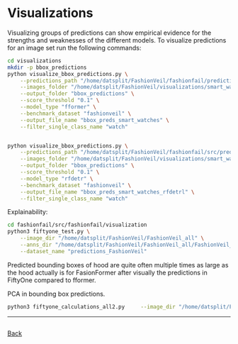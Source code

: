 <!-- Understanding the FashionFail repository:

In `predictions.py` filter out certain ground truth images, map pred to image.
Change load_categories() based on input_images_folder_name. -->

# Visualizations

Visualizing groups of predictions can show empirical evidence for the strengths and weaknesses of the different models.
To visualize predictions for an image set run the following commands:
```bash
cd visualizations
mkdir -p bbox_predictions
python visualize_bbox_predictions.py \
    --predictions_path "/home/datsplit/FashionVeil/fashionfail/predictions_fashionformer_swinb_fashionveil/fashionformer_swin_b_3x-fashionveil.npz" \
    --images_folder "/home/datsplit/FashionVeil/visualizations/smart_watch_images" \
    --output_folder "bbox_predictions" \
    --score_threshold "0.1" \
    --model_type "fformer" \
    --benchmark_dataset "fashionveil" \
    --output_file_name "bbox_preds_smart_watches" \
    --filter_single_class_name "watch"


python visualize_bbox_predictions.py \
    --predictions_path "/home/datsplit/FashionVeil/fashionfail/src/predictions_fashionveil_all_rfdetrl/rfdetr_0.1.npz" \
    --images_folder "/home/datsplit/FashionVeil/visualizations/smart_watch_images" \
    --output_folder "bbox_predictions" \
    --score_threshold "0.1" \
    --model_type "rfdetr" \
    --benchmark_dataset "fashionveil" \
    --output_file_name "bbox_preds_smart_watches_rfdetrl" \
    --filter_single_class_name "watch"
```
Explainability:
```bash
cd fashionfail/src/fashionfail/visualization
python3 fiftyone_test.py \
    --image_dir "/home/datsplit/FashionVeil/FashionVeil_all" \
    --anns_dir "/home/datsplit/FashionVeil/FashionVeil_all/FashionVeil_supercategories.json" \
    --dataset_name "predictions_FashionVeil"
```
Predicted bounding boxes of hood are quite often multiple times as large as the hood actually is for FasionFormer after visually the predictions in FiftyOne compared to fformer.

PCA in bounding box predictions.

```bash
python3 fiftyone_calculations_all2.py     --image_dir "/home/datsplit/FashionVeil/FashionVeil_all"     --anns_dir "/home/datsplit/FashionVeil/FashionVeil_all/FashionVeil_supercategories.json"     --dataset_name "predictions_FashionVeil"
```

---
<div style="display: flex; justify-content: space-between;">

   [Back](03_inference_and_evaluation.md)
</div>
